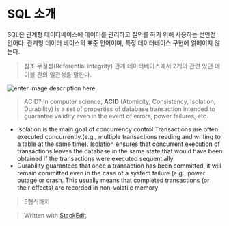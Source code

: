 # SQL 소개

SQL은 관계형 데이터베이스에 데이터를 관리하고 질의를 하기 위해 사용하는 선언전 언어다. 관계형 데이터 베이스의 표준 언어이며, 특정 데이터베이스 구현에 얽메이지 않는다. 

>참조 무결성(Referential integrity)
관계 데이터베이스에서 2개의 관련 있던 테이블 간의 일관성을 말한다.

![enter image description here](https://upload.wikimedia.org/wikipedia/commons/thumb/1/13/Referential_integrity_broken.png/250px-Referential_integrity_broken.png)


> ACID?
> In computer science, **ACID** (Atomicity, Consistency, Isolation, Durability) is a set of properties of database transaction intended to guarantee validity even in the event of errors, power failures, etc.

* Isolation is the main goal of concurrency control Transactions are often executed concurrently.(e.g., multiple transactions reading and writing to a table at the same time). [Isolation](https://en.wikipedia.org/wiki/Isolation_(database_systems) "Isolation (database systems)") ensures that concurrent execution of transactions leaves the database in the same state that would have been obtained if the transactions were executed sequentially.
* Durability guarantees that once a transaction has been committed, it will remain committed even in the case of a system failure (e.g., power outage or crash. This usually means that completed transactions (or their effects) are recorded in non-volatile memory
  

> 5형식까지 

> Written with [StackEdit](https://stackedit.io/).
<!--stackedit_data:
eyJoaXN0b3J5IjpbMTQ0MTEyNzA4NCwtMTI4NjUzOTExLC0xMT
UzNjUzNTIsLTE1ODg3OTIyMzddfQ==
-->